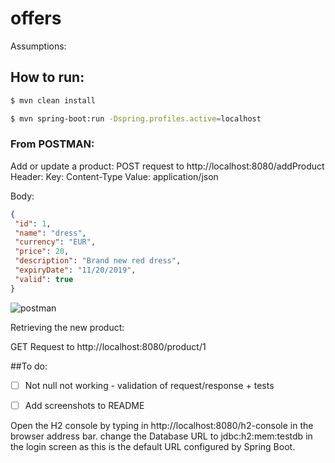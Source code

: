 # offers


Assumptions:


## How to run: 

```sh 
$ mvn clean install
```

```sh
$ mvn spring-boot:run -Dspring.profiles.active=localhost
```


### From POSTMAN: 

Add or update a product:
   POST request to http://localhost:8080/addProduct
    Header:
     Key: Content-Type 
     Value: application/json
     
   Body: 

   ```json
{
	"id": 1,
	"name": "dress",
	"currency": "EUR",
	"price": 20,
	"description": "Brand new red dress",
	"expiryDate": "11/20/2019",
	"valid": true
}
   ```



![postman](./screenshot1.png?raw=true "Postman")

Retrieving the new product: 

GET Request to http://localhost:8080/product/1

##To do:
-[ ] Not null not working - validation of request/response + tests
-[ ] Add screenshots to README


Open the H2 console by typing in http://localhost:8080/h2-console in the browser address bar.
change the Database URL to jdbc:h2:mem:testdb in the login screen as this is the default URL configured by Spring Boot.

